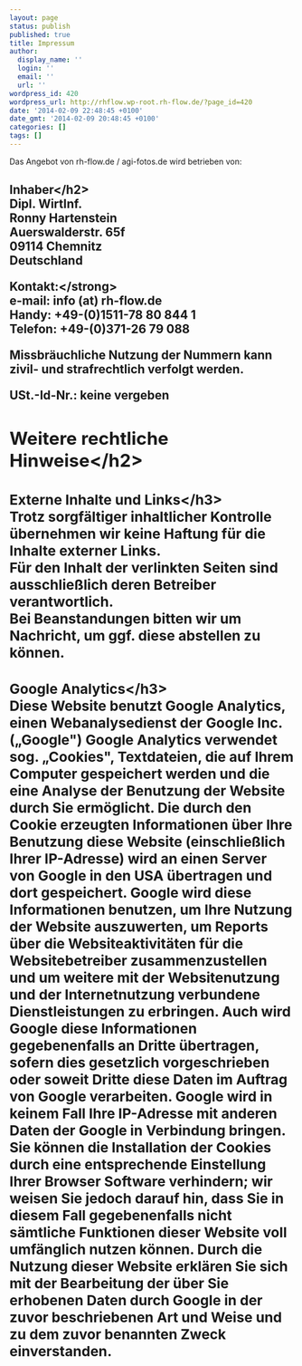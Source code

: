 ```yaml
---
layout: page
status: publish
published: true
title: Impressum
author:
  display_name: ''
  login: ''
  email: ''
  url: ''
wordpress_id: 420
wordpress_url: http://rhflow.wp-root.rh-flow.de/?page_id=420
date: '2014-02-09 22:48:45 +0100'
date_gmt: '2014-02-09 20:48:45 +0100'
categories: []
tags: []
---
```

<p>Das Angebot von rh-flow.de &#47; agi-fotos.de wird betrieben von:</p>

<h2>Inhaber<&#47;h2><br />
Dipl. WirtInf.<br />
Ronny Hartenstein<br />
Auerswalderstr. 65f<br />
09114 Chemnitz<br />
Deutschland</p>
<p><strong>Kontakt:<&#47;strong><br />
e-mail: info (at) rh-flow.de<br />
Handy: +49-(0)1511-78 80 844 1<br />
Telefon: +49-(0)371-26 79 088</p>
<p>Missbr&auml;uchliche Nutzung der Nummern kann zivil- und strafrechtlich verfolgt werden.</p>
<p>USt.-Id-Nr.: keine vergeben</p>

<h2>Weitere rechtliche Hinweise<&#47;h2></p>
<h3>Externe Inhalte und Links<&#47;h3><br />
Trotz sorgf&auml;ltiger inhaltlicher Kontrolle &uuml;bernehmen wir keine Haftung f&uuml;r die Inhalte externer Links.<br />
F&uuml;r den Inhalt der verlinkten Seiten sind ausschlie&szlig;lich deren Betreiber verantwortlich.<br />
Bei Beanstandungen bitten wir um Nachricht, um ggf. diese abstellen zu k&ouml;nnen.</p>
<h3>Google Analytics<&#47;h3><br />
Diese Website benutzt Google Analytics, einen Webanalysedienst der Google Inc. (&bdquo;Google") Google Analytics verwendet sog. &bdquo;Cookies", Textdateien, die auf Ihrem Computer gespeichert werden und die eine Analyse der Benutzung der Website durch Sie erm&ouml;glicht. Die durch den Cookie erzeugten Informationen &uuml;ber Ihre Benutzung diese Website (einschlie&szlig;lich Ihrer IP-Adresse) wird an einen Server von Google in den USA &uuml;bertragen und dort gespeichert. Google wird diese Informationen benutzen, um Ihre Nutzung der Website auszuwerten, um Reports &uuml;ber die Websiteaktivit&auml;ten f&uuml;r die Websitebetreiber zusammenzustellen und um weitere mit der Websitenutzung und der Internetnutzung verbundene Dienstleistungen zu erbringen. Auch wird Google diese Informationen gegebenenfalls an Dritte &uuml;bertragen, sofern dies gesetzlich vorgeschrieben oder soweit Dritte diese Daten im Auftrag von Google verarbeiten. Google wird in keinem Fall Ihre IP-Adresse mit anderen Daten der Google in Verbindung bringen. Sie k&ouml;nnen die Installation der Cookies durch eine entsprechende Einstellung Ihrer Browser Software verhindern; wir weisen Sie jedoch darauf hin, dass Sie in diesem Fall gegebenenfalls nicht s&auml;mtliche Funktionen dieser Website voll umf&auml;nglich nutzen k&ouml;nnen. Durch die Nutzung dieser Website erkl&auml;ren Sie sich mit der Bearbeitung der &uuml;ber Sie erhobenen Daten durch Google in der zuvor beschriebenen Art und Weise und zu dem zuvor benannten Zweck einverstanden.</p>
